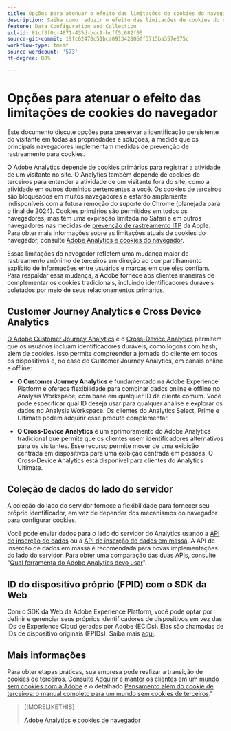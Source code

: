 ```yaml
---
title: Opções para atenuar o efeito das limitações de cookies do navegador
description: Saiba como reduzir o efeito das limitações de cookies do navegador para melhorar a coleção de dados do Adobe Analytics.
feature: Data Configuration and Collection
exl-id: 81cf3f0c-4871-435d-bcc9-bcff5c682f05
source-git-commit: 19fc62470c51bca091342006ff3715ba357e075c
workflow-type: tm+mt
source-wordcount: '573'
ht-degree: 88%

---
```


# Opções para atenuar o efeito das limitações de cookies do navegador

Este documento discute opções para preservar a identificação persistente do visitante em todas as propriedades e soluções, à medida que os principais navegadores implementam medidas de prevenção de rastreamento para cookies.

O Adobe Analytics depende de cookies primários para registrar a atividade de um visitante no site. O Analytics também depende de cookies de terceiros para entender a atividade de um visitante fora do site, como a atividade em outros domínios pertencentes a você. Os cookies de terceiros são bloqueados em muitos navegadores e estarão amplamente indisponíveis com a futura remoção do suporte do Chrome (planejada para o final de 2024). Cookies primários são permitidos em todos os navegadores, mas têm uma expiração limitada no Safari e em outros navegadores nas medidas de [prevenção de rastreamento ITP](https://webkit.org/tracking-prevention) da Apple. Para obter mais informações sobre as limitações atuais de cookies do navegador, consulte [Adobe Analytics e cookies do navegador](cookies.md).

Essas limitações do navegador refletem uma mudança maior de rastreamento anônimo de terceiros em direção ao compartilhamento explícito de informações entre usuários e marcas em que eles confiam. Para respaldar essa mudança, a Adobe fornece aos clientes maneiras de complementar os cookies tradicionais, incluindo identificadores duráveis coletados por meio de seus relacionamentos primários.

## Customer Journey Analytics e Cross Device Analytics

[O Adobe Customer Journey Analytics](https://experienceleague.adobe.com/docs/analytics-platform/using/cja-overview/cja-overview.html?lang=pt-BR) e o [Cross-Device Analytics](/help/components/cda/overview.md) permitem que os usuários incluam identificadores duráveis, como logons com hash, além de cookies. Isso permite compreender a jornada do cliente em todos os dispositivos e, no caso do Customer Journey Analytics, em canais online e offline:

* **O Customer Journey Analytics** é fundamentado na Adobe Experience Platform e oferece flexibilidade para combinar dados online e offline no Analysis Workspace, com base em qualquer ID de cliente comum. Você pode especificar qual ID deseja usar para qualquer análise e explorar os dados no Analysis Workspace. Os clientes do Analytics Select, Prime e Ultimate podem adquirir esse produto complementar.

* **O Cross-Device Analytics** é um aprimoramento do Adobe Analytics tradicional que permite que os clientes usem identificadores alternativos para os visitantes. Esse recurso permite mover de uma exibição centrada em dispositivos para uma exibição centrada em pessoas. O Cross-Device Analytics está disponível para clientes do Analytics Ultimate.

## Coleção de dados do lado do servidor

A coleção do lado do servidor fornece a flexibilidade para fornecer seu próprio identificador, em vez de depender dos mecanismos do navegador para configurar cookies.

Você pode enviar dados para o lado do servidor do Analytics usando a [API de inserção de dados](https://github.com/AdobeDocs/analytics-1.4-apis/blob/master/docs/data-insertion-api/index.md) ou a [API de inserção de dados em massa](https://www.adobe.io/apis/experiencecloud/analytics/docs.html#!AdobeDocs/analytics-2.0-apis/master/bdia.md). A API de inserção de dados em massa é recomendada para novas implementações do lado do servidor. Para obter uma comparação das duas APIs, consulte &quot;[Qual ferramenta do Adobe Analytics devo usar](https://experienceleague.adobe.com/docs/analytics/admin/admin-overview/which-analytics-tool.html?lang=pt-BR)&quot;.

## ID do dispositivo próprio (FPID) com o SDK da Web

Com o SDK da Web da Adobe Experience Platform, você pode optar por definir e gerenciar seus próprios identificadores de dispositivos em vez das IDs de Experience Cloud geradas por Adobe (ECIDs). Elas são chamadas de IDs de dispositivo originais (FPIDs). Saiba mais [aqui](https://experienceleague.adobe.com/docs/experience-platform/edge/identity/first-party-device-ids.html?lang=pt-BR).

## Mais informações

Para obter etapas práticas, sua empresa pode realizar a transição de cookies de terceiros. Consulte [Adquirir e manter os clientes em um mundo sem cookies com a Adobe](https://business.adobe.com/pt/solutions/cookieless.html) e o detalhado [Pensamento além do cookie de terceiros: o manual completo para um mundo sem cookies de terceiros](https://business.adobe.com/content/dam/www/us/en/pdfs/Adobe_Thinking_Beyond_the_Third_Party_Cookie.pdf).&quot;

>[!MORELIKETHIS]
>
>[Adobe Analytics e cookies de navegador](cookies.md)
